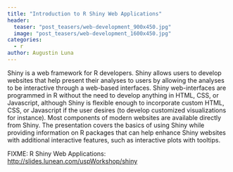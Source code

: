 ```yaml
---
title: "Introduction to R Shiny Web Applications"
header:
  teaser: "post_teasers/web-development_900x450.jpg"
  image: "post_teasers/web-development_1600x450.jpg"
categories:
  - r
author: Augustin Luna  
---
```


Shiny is a web framework for R developers. Shiny allows users to develop websites that help present their analyses to users by allowing the analyses to be interactive through a web-based interfaces. Shiny web-interfaces are programmed in R without the need to develop anything in HTML, CSS, or Javascript, although Shiny is flexible enough to incorporate custom HTML, CSS, or Javascript if the user desires (to develop customized visualizations for instance). Most components of modern websites are available directly from Shiny. The presentation covers the basics of using Shiny while providing information on R packages that can help enhance Shiny websites with additional interactive features, such as interactive plots with tooltips.

FIXME: R Shiny Web Applications: http://slides.lunean.com/uspWorkshop/shiny
